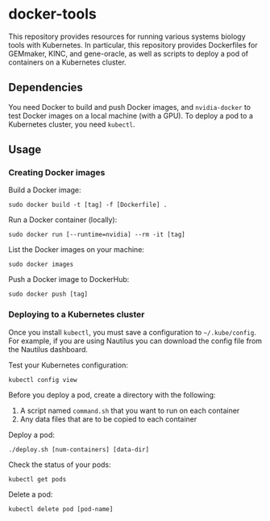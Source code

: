 # docker-tools

This repository provides resources for running various systems biology tools with Kubernetes. In particular, this repository provides Dockerfiles for GEMmaker, KINC, and gene-oracle, as well as scripts to deploy a pod of containers on a Kubernetes cluster.

## Dependencies

You need Docker to build and push Docker images, and `nvidia-docker` to test Docker images on a local machine (with a GPU). To deploy a pod to a Kubernetes cluster, you need `kubectl`.

## Usage

### Creating Docker images

Build a Docker image:
```
sudo docker build -t [tag] -f [Dockerfile] .
```

Run a Docker container (locally):
```
sudo docker run [--runtime=nvidia] --rm -it [tag]
```

List the Docker images on your machine:
```
sudo docker images
```

Push a Docker image to DockerHub:
```
sudo docker push [tag]
```

### Deploying to a Kubernetes cluster

Once you install `kubectl`, you must save a configuration to `~/.kube/config`. For example, if you are using Nautilus you can download the config file from the Nautilus dashboard.

Test your Kubernetes configuration:
```
kubectl config view
```

Before you deploy a pod, create a directory with the following:
1. A script named `command.sh` that you want to run on each container
2. Any data files that are to be copied to each container

Deploy a pod:
```
./deploy.sh [num-containers] [data-dir]
```

Check the status of your pods:
```
kubectl get pods
```

Delete a pod:
```
kubectl delete pod [pod-name]
```
